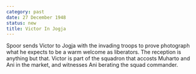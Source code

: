 ```yaml
---
category: past
date: 27 December 1948
status: new
title: Victor In Jogja
---
```



Spoor sends Victor to Jogja with the invading
troops to prove photograph what he expects to be a warm welcome as
liberators. The reception is anything but that. Victor is part of the
squadron that accosts Muharto and Ani in the market, and witnesses Ani
berating the squad commander.
